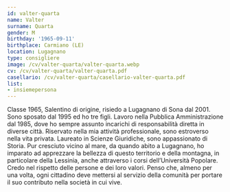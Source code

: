 ```yaml
---
id: valter-quarta
name: Valter
surname: Quarta
gender: M
birthday: '1965-09-11'
birthplace: Carmiano (LE)
location: Lugagnano
type: consigliere
image: /cv/valter-quarta/valter-quarta.webp
cv: /cv/valter-quarta/valter-quarta.pdf
casellario: /cv/valter-quarta/casellario-valter-quarta.pdf
list:
- insiemepersona
---
```


Classe 1965, Salentino di origine, risiedo a Lugagnano di Sona dal 2001. Sono sposato dal 1995 ed ho tre figli. Lavoro nella Pubblica Amministrazione dal 1985, dove ho sempre assunto incarichi di responsabilità diretta in diverse città. Riservato nella mia attività professionale, sono estroverso nella vita privata. Laureato in Scienze Giuridiche, sono appassionato di Storia. Pur cresciuto vicino al mare, da quando abito a Lugagnano, ho imparato ad apprezzare la bellezza di questo territorio e della montagna, in particolare della Lessinia, anche attraverso i corsi dell’Università Popolare. Credo nel rispetto delle persone e dei loro valori. Penso che, almeno per una volta, ogni cittadino deve mettersi al servizio della comunità per portare il suo contributo nella società in cui vive.